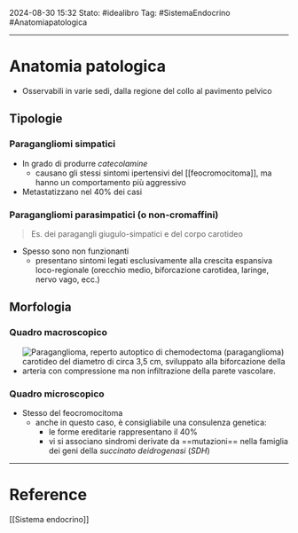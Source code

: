 2024-08-30 15:32
Stato: #idealibro 
Tag: #SistemaEndocrino #Anatomiapatologica 

---
# Anatomia patologica
- Osservabili in varie sedi, dalla regione del collo al pavimento pelvico
## Tipologie
### Paragangliomi simpatici
- In grado di produrre *catecolamine*
	- causano gli stessi sintomi ipertensivi del [[feocromocitoma]], ma hanno un comportamento più aggressivo
- Metastatizzano nel 40% dei casi
### Paragangliomi parasimpatici (o non-cromaffini)
>Es. dei paragangli giugulo-simpatici e del corpo carotideo
- Spesso sono non funzionanti
	- presentano sintomi legati esclusivamente alla crescita espansiva loco-regionale (orecchio medio, biforcazione carotidea, laringe, nervo vago, ecc.)
## Morfologia
### Quadro macroscopico
- ![Paraganglioma, reperto autoptico di chemodectoma (paraganglioma) carotideo del diametro di circa 3,5 cm, sviluppato alla biforcazione della arteria con compressione ma non infiltrazione della parete vascolare.](https://i.imgur.com/tiD9DuY.png)
### Quadro microscopico
- Stesso del feocromocitoma
	- anche in questo caso, è consigliabile una consulenza genetica:
		- le forme ereditarie rappresentano il 40%
		- vi si associano sindromi derivate da ==mutazioni== nella famiglia dei geni della *succinato deidrogenasi* (*SDH*)






---
# Reference
[[Sistema endocrino]]